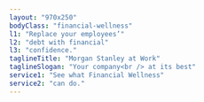 ```yaml
---
layout: "970x250"
bodyClass: "financial-wellness"
l1: "Replace your employees’"
l2: "debt with financial"
l3: "confidence."
taglineTitle: "Morgan Stanley at Work"
taglineSlogan: "Your company<br /> at its best"
service1: "See what Financial Wellness"
service2: "can do."
---
```

